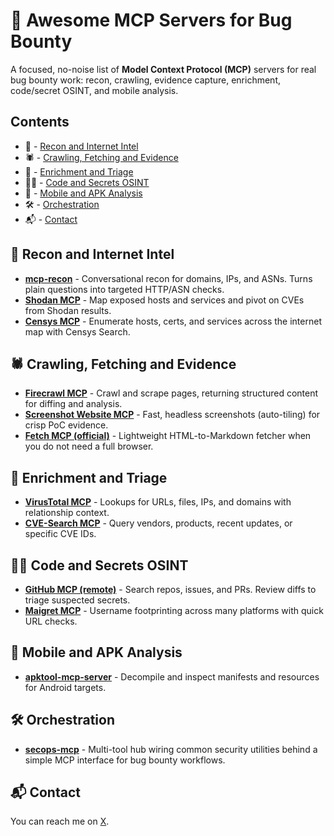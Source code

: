 # 🔎 Awesome MCP Servers for Bug Bounty

A focused, no-noise list of **Model Context Protocol (MCP)** servers for real bug bounty work: recon, crawling, evidence capture, enrichment, code/secret OSINT, and mobile analysis.

## Contents
* 🔭 - [Recon and Internet Intel](#-recon--internet-intel)
* 🕷️ - [Crawling, Fetching and Evidence](#-crawling-fetching-and-evidence)
* 🧪 - [Enrichment and Triage](#-enrichment--triage)
* 🧑‍💻 - [Code and Secrets OSINT](#-code--secrets-osint)
* 📱 - [Mobile and APK Analysis](#-mobile--apk-analysis)
* 🛠️ - [Orchestration](#-orchestration)
* 📬 - [Contact](#-contact)

## 🔭 Recon and Internet Intel

- **[mcp-recon](https://github.com/nickpending/mcp-recon)** - Conversational recon for domains, IPs, and ASNs. Turns plain questions into targeted HTTP/ASN checks.
- **[Shodan MCP](https://github.com/Cyreslab-AI/shodan-mcp-server)** - Map exposed hosts and services and pivot on CVEs from Shodan results.
- **[Censys MCP](https://github.com/nickpending/mcp-censys)** - Enumerate hosts, certs, and services across the internet map with Censys Search.

## 🕷️ Crawling, Fetching and Evidence

- **[Firecrawl MCP](https://github.com/firecrawl/firecrawl-mcp-server)** - Crawl and scrape pages, returning structured content for diffing and analysis.
- **[Screenshot Website MCP](https://github.com/just-every/mcp-screenshot-website-fast)** - Fast, headless screenshots (auto-tiling) for crisp PoC evidence.
- **[Fetch MCP (official)](https://github.com/modelcontextprotocol/servers/tree/main/src/fetch)** - Lightweight HTML-to-Markdown fetcher when you do not need a full browser.

## 🧪 Enrichment and Triage

- **[VirusTotal MCP](https://github.com/BurtTheCoder/mcp-virustotal)** - Lookups for URLs, files, IPs, and domains with relationship context.
- **[CVE-Search MCP](https://github.com/roadwy/cve-search_mcp)** - Query vendors, products, recent updates, or specific CVE IDs.

## 🧑‍💻 Code and Secrets OSINT

- **[GitHub MCP (remote)](https://github.com/github/github-mcp-server)** - Search repos, issues, and PRs. Review diffs to triage suspected secrets.
- **[Maigret MCP](https://github.com/BurtTheCoder/mcp-maigret)** - Username footprinting across many platforms with quick URL checks.

## 📱 Mobile and APK Analysis

- **[apktool-mcp-server](https://github.com/zinja-coder/apktool-mcp-server)** - Decompile and inspect manifests and resources for Android targets.

## 🛠️ Orchestration

- **[secops-mcp](https://github.com/securityfortech/secops-mcp)** - Multi-tool hub wiring common security utilities behind a simple MCP interface for bug bounty workflows.

## 📬 Contact

You can reach me on [X](https://x.com/Behi_Sec).

